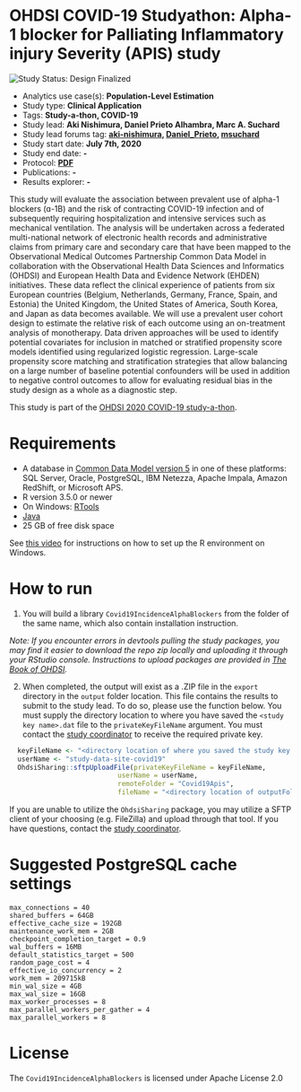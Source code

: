 OHDSI COVID-19 Studyathon: Alpha-1 blocker for Palliating Inflammatory injury Severity (APIS) study
==============================

<img src="https://img.shields.io/badge/Study%20Status-Design%20Finalized-brightgreen.svg" alt="Study Status: Design Finalized">

- Analytics use case(s): **Population-Level Estimation**
- Study type: **Clinical Application**
- Tags: **Study-a-thon, COVID-19**
- Study lead: **Aki Nishimura, Daniel Prieto Alhambra, Marc A. Suchard**
- Study lead forums tag: **[aki-nishimura](https://forums.ohdsi.org/u/aki-nishimura), [Daniel_Prieto](https://forums.ohdsi.org/u/daniel_prieto), [msuchard](https://forums.ohdsi.org/u/msuchard)**
- Study start date: **July 7th, 2020**
- Study end date: **-**
- Protocol: **[PDF](https://github.com/ohdsi-studies/TBD/)**
- Publications: **-**
- Results explorer: **-**

This study will evaluate the association between prevalent use of alpha-1 blockers (ɑ-1B) and the risk of contracting COVID-19 infection and of subsequently requiring hospitalization and intensive services such as mechanical ventilation.
The analysis will be undertaken across a federated multi-national network of electronic health records and administrative claims from primary care and secondary care that have been mapped to the Observational Medical Outcomes Partnership Common Data Model in collaboration with the Observational Health Data Sciences and Informatics (OHDSI) and European Health Data and Evidence Network (EHDEN) initiatives.
These data reflect the clinical experience of patients from six European countries (Belgium, Netherlands, Germany, France, Spain, and Estonia) the United Kingdom, the United States of America, South Korea, and Japan as data becomes available.
We will use a prevalent user cohort design to estimate the relative risk of each outcome using an on-treatment analysis of monotherapy.
Data driven approaches will be used to identify potential covariates for inclusion in matched or stratified propensity score models identified using regularized logistic regression.
Large-scale propensity score matching and stratification strategies that allow balancing on a large number of baseline potential confounders will be used in addition to negative control outcomes to allow for evaluating residual bias in the study design as a whole as a diagnostic step.

This study is part of the [OHDSI 2020 COVID-19 study-a-thon](https://www.ohdsi.org/covid-19-updates/).

Requirements
============

- A database in [Common Data Model version 5](https://github.com/OHDSI/CommonDataModel) in one of these platforms: SQL Server, Oracle, PostgreSQL, IBM Netezza, Apache Impala, Amazon RedShift, or Microsoft APS.
- R version 3.5.0 or newer
- On Windows: [RTools](http://cran.r-project.org/bin/windows/Rtools/)
- [Java](http://java.com)
- 25 GB of free disk space

See [this video](https://youtu.be/K9_0s2Rchbo) for instructions on how to set up the R environment on Windows.

How to run
==========
1. You will build a library `Covid19IncidenceAlphaBlockers` from the folder of the same name, which also contain installation instruction.

 *Note: If you encounter errors in devtools pulling the study packages, you may find it easier to download the repo zip locally and uploading it through your RStudio console. Instructions to upload packages are provided in [The Book of OHDSI](https://ohdsi.github.io/TheBookOfOhdsi/PopulationLevelEstimation.html#running-the-study-package).*

2. When completed, the output will exist as a .ZIP file in the `export` directory in the `output` folder location. This file contains the results to submit to the study lead. To do so, please use the function below.  You must supply the directory location to where you have saved the `<study key name>.dat` file to the `privateKeyFileName` argument. You must contact the [study coordinator](mailto:kristin.kostka@iqvia.com) to receive the required private key.

  ```r
	keyFileName <- "<directory location of where you saved the study key name.dat>"
	userName <- "study-data-site-covid19"
	OhdsiSharing::sftpUploadFile(privateKeyFileName = keyFileName,
                             userName = userName,
                             remoteFolder = "Covid19Apis",
                             fileName = "<directory location of outputFolder/export>")
  ```

  If you are unable to utilize the `OhdsiSharing` package, you may utilize a SFTP client of your choosing (e.g. FileZilla) and upload through that tool. If you have questions, contact the [study coordinator](mailto:kristin.kostka@iqvia.com).

Suggested PostgreSQL cache settings
==========
```
max_connections = 40
shared_buffers = 64GB
effective_cache_size = 192GB
maintenance_work_mem = 2GB
checkpoint_completion_target = 0.9
wal_buffers = 16MB
default_statistics_target = 500
random_page_cost = 4
effective_io_concurrency = 2
work_mem = 209715kB
min_wal_size = 4GB
max_wal_size = 16GB
max_worker_processes = 8
max_parallel_workers_per_gather = 4
max_parallel_workers = 8
```

License
=======
The `Covid19IncidenceAlphaBlockers` is licensed under Apache License 2.0
